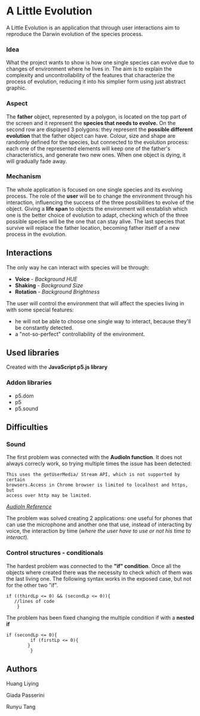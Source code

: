 # A Little Evolution
A Little Evolution is an application that through user interactions aim to reproduce the Darwin evolution of the species process.
### Idea
What the project wants to show is how one single species can evolve due to changes of environment where he lives in. 
The aim is to explain the complexity and uncontrollability of the features that characterize the process of evolution, reducing it into his simplier form using just abstract graphic. 
### Aspect
The **father** object, represented by a polygon, is located on the top part of the screen and it represent the **species that needs to evolve.** On the second row are displayed 3 polygons: they represent the **possible different evolution** that the father object can have.
Colour, size and shape are randomly defined for the species, but connected to the evolution process: each one of the represented elements will keep one of the father's characteristics, and generate two new ones. When one object is dying, it will gradually fade away. 
### Mechanism
The whole application is focused on one single species and its evolving process.
The role of the **user** will be to change the environment through his interaction, influencing the success of the three possibilities to evolve of the object. 
Giving a **life span** to objects the environment will enstablish which one is the better choice of evolution to adapt, checking which of the three possible species will be the one that can stay alive.
The last species that survive will replace the father location, becoming father itself of a new process in the evolution. 

## Interactions

The only way he can interact with species will be through:
* **Voice** - *Background HUE*
* **Shaking** - *Background Size*
* **Rotation** - *Background Brightness*

The user will control the environment that will affect the species living in with some special features:
* he will not be able to choose one single way to interact, because they'll be constantly detected.
* a "not-so-perfect" controllability of the environment.

## Used libraries

Created with the **JavaScript p5.js library** 

### Addon libraries

* p5.dom
* p5
* p5.sound

## Difficulties
### Sound
The first problem was connected with the **AudioIn function**. It does not always correcly work, so trying multiple times the issue has been detected: 
```
This uses the getUserMedia/ Stream API, which is not supported by certain
browsers.Access in Chrome browser is limited to localhost and https, but 
access over http may be limited.
```
*[AudioIn Reference](https://p5js.org/reference/#/p5.AudioIn)*

The problem was solved creating 2 applications: one useful for phones that can use the microphone and another one that use, instead of interacting by voice, the interaction by time (*where the user have to use or not his time to interact*).

### Control structures - conditionals
The hardest problem was connected to the **"if" condition**. Once all the objects where created there was the necessity to check which of them was the last living one. The following syntax works in the exposed case, but not for the other two "if". 
```
if ((thirdLp <= 0) && (secondLp <= 0)){
   //lines of code
    }
```
The problem has been fixed changing the multiple condition if with a **nested if**
```
if (secondLp <= 0){
         if (firstLp <= 0){
        }
         }
```

## Authors

Huang Liying

Giada Passerini

Runyu Tang

